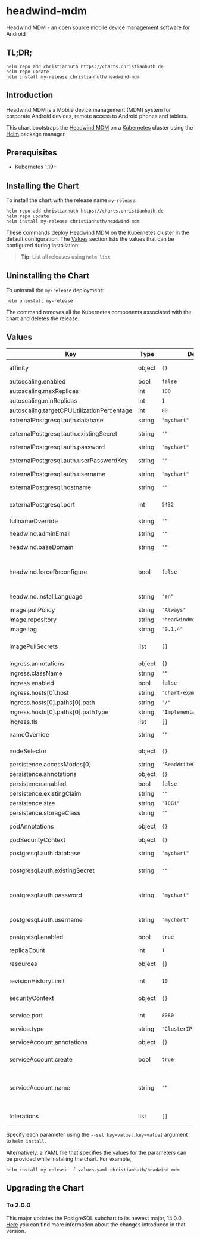 # headwind-mdm

Headwind MDM - an open source mobile device management software for Android

## TL;DR;

```console
helm repo add christianhuth https://charts.christianhuth.de
helm repo update
helm install my-release christianhuth/headwind-mdm
```

## Introduction

Headwind MDM is a Mobile device management (MDM) system for corporate Android devices, remote access to Android phones and tablets.

This chart bootstraps the [Headwind MDM](https://github.com/h-mdm) on a [Kubernetes](http://kubernetes.io) cluster using the [Helm](https://helm.sh) package manager.

## Prerequisites

- Kubernetes 1.19+

## Installing the Chart

To install the chart with the release name `my-release`:

```console
helm repo add christianhuth https://charts.christianhuth.de
helm repo update
helm install my-release christianhuth/headwind-mdm
```

These commands deploy Headwind MDM on the Kubernetes cluster in the default configuration. The [Values](#values) section lists the values that can be configured during installation.

> **Tip**: List all releases using `helm list`

## Uninstalling the Chart

To uninstall the `my-release` deployment:

```console
helm uninstall my-release
```

The command removes all the Kubernetes components associated with the chart and deletes the release.

## Values

| Key                                        | Type   | Default                    | Description                                                                                                            |
| ------------------------------------------ | ------ | -------------------------- | ---------------------------------------------------------------------------------------------------------------------- |
| affinity                                   | object | `{}`                       | Affinity settings for pod assignment                                                                                   |
| autoscaling.enabled                        | bool   | `false`                    |                                                                                                                        |
| autoscaling.maxReplicas                    | int    | `100`                      |                                                                                                                        |
| autoscaling.minReplicas                    | int    | `1`                        |                                                                                                                        |
| autoscaling.targetCPUUtilizationPercentage | int    | `80`                       |                                                                                                                        |
| externalPostgresql.auth.database           | string | `"mychart"`                | Name of the database to use                                                                                            |
| externalPostgresql.auth.existingSecret     | string | `""`                       | Name of existing secret to use for PostgreSQL credentials                                                              |
| externalPostgresql.auth.password           | string | `"mychart"`                | Password to use                                                                                                        |
| externalPostgresql.auth.userPasswordKey    | string | `""`                       | Key in the secret containing the password                                                                              |
| externalPostgresql.auth.username           | string | `"mychart"`                | Name of the user to use                                                                                                |
| externalPostgresql.hostname                | string | `""`                       | Hostname of the PostgreSQL database                                                                                    |
| externalPostgresql.port                    | int    | `5432`                     | Port used to connect to PostgreSQL database                                                                            |
| fullnameOverride                           | string | `""`                       | String to fully override `"headwind-mdm.fullname"`                                                                     |
| headwind.adminEmail                        | string | `""`                       | Email of admin user                                                                                                    |
| headwind.baseDomain                        | string | `""`                       | URL under which Headwind will be available                                                                             |
| headwind.forceReconfigure                  | bool   | `false`                    | Subsequent starts of the container skip this step, but you can force the renewal of the configuration                  |
| headwind.installLanguage                   | string | `"en"`                     | Available values: en, ru (en by default)                                                                               |
| image.pullPolicy                           | string | `"Always"`                 | image pull policy                                                                                                      |
| image.repository                           | string | `"headwindmdm/hmdm"`       | image repository                                                                                                       |
| image.tag                                  | string | `"0.1.4"`                  | Overrides the image tag                                                                                                |
| imagePullSecrets                           | list   | `[]`                       | If defined, uses a Secret to pull an image from a private Docker registry or repository.                               |
| ingress.annotations                        | object | `{}`                       |                                                                                                                        |
| ingress.className                          | string | `""`                       |                                                                                                                        |
| ingress.enabled                            | bool   | `false`                    |                                                                                                                        |
| ingress.hosts[0].host                      | string | `"chart-example.local"`    |                                                                                                                        |
| ingress.hosts[0].paths[0].path             | string | `"/"`                      |                                                                                                                        |
| ingress.hosts[0].paths[0].pathType         | string | `"ImplementationSpecific"` |                                                                                                                        |
| ingress.tls                                | list   | `[]`                       |                                                                                                                        |
| nameOverride                               | string | `""`                       | Provide a name in place of `headwind-mdm`                                                                              |
| nodeSelector                               | object | `{}`                       | Node labels for pod assignment                                                                                         |
| persistence.accessModes[0]                 | string | `"ReadWriteOnce"`          |                                                                                                                        |
| persistence.annotations                    | object | `{}`                       |                                                                                                                        |
| persistence.enabled                        | bool   | `false`                    |                                                                                                                        |
| persistence.existingClaim                  | string | `""`                       |                                                                                                                        |
| persistence.size                           | string | `"10Gi"`                   |                                                                                                                        |
| persistence.storageClass                   | string | `""`                       |                                                                                                                        |
| podAnnotations                             | object | `{}`                       | Annotations to be added to exporter pods                                                                               |
| podSecurityContext                         | object | `{}`                       | pod-level security context                                                                                             |
| postgresql.auth.database                   | string | `"mychart"`                | Name for a custom database to create                                                                                   |
| postgresql.auth.existingSecret             | string | `""`                       | Name of existing secret to use for PostgreSQL credentials                                                              |
| postgresql.auth.password                   | string | `"mychart"`                | Password for the custom user to create. Ignored if postgresql.auth.existingSecret is provided                          |
| postgresql.auth.username                   | string | `"mychart"`                | Name for a custom user to create                                                                                       |
| postgresql.enabled                         | bool   | `true`                     | enable PostgreSQL™ subchart from Bitnami                                                                              |
| replicaCount                               | int    | `1`                        | Number of replicas                                                                                                     |
| resources                                  | object | `{}`                       | Resource limits and requests for the headwind pods.                                                                    |
| revisionHistoryLimit                       | int    | `10`                       | The number of old ReplicaSets to retain                                                                                |
| securityContext                            | object | `{}`                       | container-level security context                                                                                       |
| service.port                               | int    | `8080`                     | Kubernetes port where service is exposed                                                                               |
| service.type                               | string | `"ClusterIP"`              | Kubernetes service type                                                                                                |
| serviceAccount.annotations                 | object | `{}`                       | Annotations to add to the service account                                                                              |
| serviceAccount.create                      | bool   | `true`                     | Specifies whether a service account should be created                                                                  |
| serviceAccount.name                        | string | `""`                       | The name of the service account to use. If not set and create is true, a name is generated using the fullname template |
| tolerations                                | list   | `[]`                       | Toleration labels for pod assignment                                                                                   |

Specify each parameter using the `--set key=value[,key=value]` argument to `helm install`.

Alternatively, a YAML file that specifies the values for the parameters can be provided while installing the chart. For example,

```console
helm install my-release -f values.yaml christianhuth/headwind-mdm
```

## Upgrading the Chart

### To 2.0.0

This major updates the PostgreSQL subchart to its newest major, 14.0.0. [Here](https://github.com/bitnami/charts/tree/master/bitnami/postgresql#to-1400) you can find more information about the changes introduced in that version.
